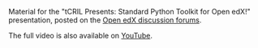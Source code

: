 Material for the "tCRIL Presents: Standard Python Toolkit for Open edX!" presentation, posted on the
[Open edX discussion forums]().

The full video is also available on [YouTube]().
